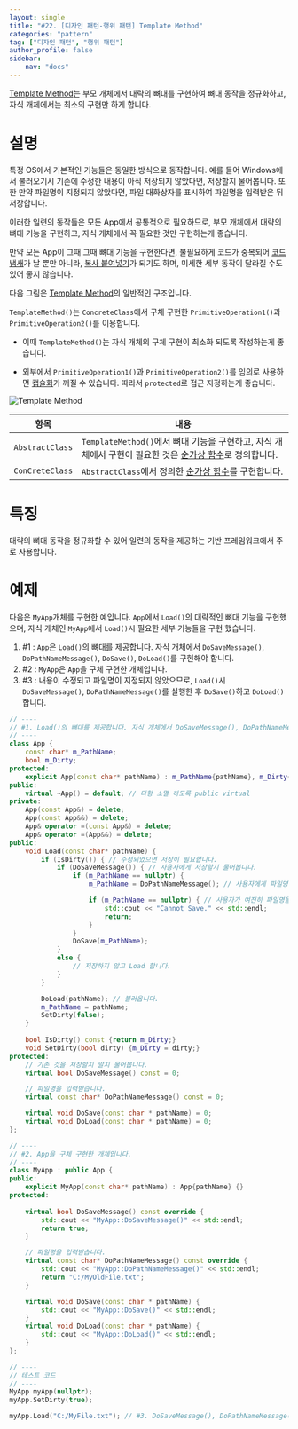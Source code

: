 ```yaml
---
layout: single
title: "#22. [디자인 패턴-행위 패턴] Template Method"
categories: "pattern"
tag: ["디자인 패턴", "행위 패턴"]
author_profile: false
sidebar: 
    nav: "docs"
---
```


[Template Method](https://tango1202.github.io/pattern/pattern-template-method/)는 부모 개체에서 대략의 뼈대를 구현하여 뼈대 동작을 정규화하고, 자식 개체에서는 최소의 구현만 하게 합니다. 

# 설명

특정 OS에서 기본적인 기능들은 동일한 방식으로 동작합니다. 예를 들어 Windows에서 불러오기시 기존에 수정한 내용이 아직 저장되지 않았다면, 저장할지 물어봅니다. 또한 만약 파일명이 지정되지 않았다면, 파일 대화상자를 표시하여 파일명을 입력받은 뒤 저장합니다.

이러한 일련의 동작들은 모든 App에서 공통적으로 필요하므로, 부모 개체에서 대략의 뼈대 기능을 구현하고, 자식 개체에서 꼭 필요한 것만 구현하는게 좋습니다. 

만약 모든 App이 그때 그때 뼈대 기능을 구현한다면, 불필요하게 코드가 중복되어 [코드 냄새](https://tango1202.github.io/principle/principle-anti-pattern/#%EB%82%98%EC%81%9C-%EC%BD%94%EB%94%A9-%EA%B4%80%ED%96%89-%EC%BD%94%EB%93%9C-%EB%83%84%EC%83%88code-smells)가 날 뿐만 아니라, [복사 붙여넣기](https://tango1202.github.io/principle/principle-anti-pattern/#%EB%82%98%EC%81%9C-%EC%BD%94%EB%94%A9-%EA%B4%80%ED%96%89-%EB%B3%B5%EC%82%AC-%EB%B6%99%EC%97%AC%EB%84%A3%EA%B8%B0copy-paste-programming)가 되기도 하며, 미세한 세부 동작이 달라질 수도 있어 좋지 않습니다.

다음 그림은 [Template Method](https://tango1202.github.io/pattern/pattern-template-method/)의 일반적인 구조입니다.

`TemplateMethod()`는 `ConcreteClass`에서 구체 구현한 `PrimitiveOperation1()`과 `PrimitiveOperation2()`를 이용합니다. 

* 이때 `TemplateMethod()`는 자식 개체의 구체 구현이 최소화 되도록 작성하는게 좋습니다.

* 외부에서 `PrimitiveOperation1()`과 `PrimitiveOperation2()`를 임의로 사용하면 [캡슐화](https://tango1202.github.io/principle/principle-encapsulation/)가 깨질 수 있습니다. 따라서 `protected`로 접근 지정하는게 좋습니다.

![Template Method](https://github.com/tango1202/tango1202.github.io/assets/133472501/bbcd91d3-ee58-4f58-9ea3-dbafb1df11f0)

|항목|내용|
|--|--|
|`AbstractClass`|`TemplateMethod()`에서 뼈대 기능을 구현하고, 자식 개체에서 구현이 필요한 것은 [순가상 함수](https://tango1202.github.io/legacy-cpp-oop/legacy-cpp-oop-member-function/#%EC%88%9C%EA%B0%80%EC%83%81-%ED%95%A8%EC%88%98)로 정의합니다.|
|`ConCreteClass`|`AbstractClass`에서 정의한 [순가상 함수](https://tango1202.github.io/legacy-cpp-oop/legacy-cpp-oop-member-function/#%EC%88%9C%EA%B0%80%EC%83%81-%ED%95%A8%EC%88%98)를 구현합니다.|

# 특징

대략의 뼈대 동작을 정규화할 수 있어 일련의 동작을 제공하는 기반 프레임워크에서 주로 사용합니다.

# 예제

다음은 `MyApp`개체를 구현한 예입니다. `App`에서 `Load()`의 대략적인 뼈대 기능을 구현했으며, 자식 개체인 `MyApp`에서 `Load()`시 필요한 세부 기능들을 구현 했습니다.

1. #1 : `App`은 `Load()`의 뼈대를 제공합니다. 자식 개체에서 `DoSaveMessage()`, `DoPathNameMessage()`, `DoSave()`, `DoLoad()`를 구현해야 합니다.
2. #2 : `MyApp`은 `App`을 구체 구현한 개체입니다.
3. #3 : 내용이 수정되고 파일명이 지정되지 않았으므로, `Load()`시 `DoSaveMessage()`, `DoPathNameMessage()`를 실행한 후 `DoSave()`하고 `DoLoad()`합니다.

```cpp
// ----
// #1. Load()의 뼈대를 제공합니다. 자식 개체에서 DoSaveMessage(), DoPathNameMessage(), DoSave(), DoLoad()를 구현해야 합니다.
// ----
class App {
    const char* m_PathName;
    bool m_Dirty;
protected:
    explicit App(const char* pathName) : m_PathName{pathName}, m_Dirty{false} {} // 다형 소멸을 제공하는 추상 클래스. 상속해서만 사용하도록 protected
public:
    virtual ~App() = default; // 다형 소멸 하도록 public virtual
private:
    App(const App&) = delete;
    App(const App&&) = delete;
    App& operator =(const App&) = delete;
    App& operator =(App&&) = delete; 
public:
    void Load(const char* pathName) {
        if (IsDirty()) { // 수정되었으면 저장이 필요합니다.
            if (DoSaveMessage()) { // 사용자에게 저장할지 물어봅니다.
                if (m_PathName == nullptr) {
                    m_PathName = DoPathNameMessage(); // 사용자에게 파일명을 물어봅니다.

                    if (m_PathName == nullptr) { // 사용자가 여전히 파일명을 정해 주지 않았다면 저장할 수 없습니다.
                        std::cout << "Cannot Save." << std::endl;
                        return;
                    }
                }
                DoSave(m_PathName);
            }
            else {
                // 저장하지 않고 Load 합니다.
            }
        }

        DoLoad(pathName); // 불러옵니다.
        m_PathName = pathName;
        SetDirty(false);
    }
        
    bool IsDirty() const {return m_Dirty;}       
    void SetDirty(bool dirty) {m_Dirty = dirty;}
protected:
    // 기존 것을 저장할지 말지 물어봅니다.
    virtual bool DoSaveMessage() const = 0;

    // 파일명을 입력받습니다.
    virtual const char* DoPathNameMessage() const = 0;

    virtual void DoSave(const char * pathName) = 0;
    virtual void DoLoad(const char * pathName) = 0;
};

// ----
// #2. App을 구체 구현한 개체입니다.
// ----
class MyApp : public App {
public:
    explicit MyApp(const char* pathName) : App{pathName} {}
protected:
    
    virtual bool DoSaveMessage() const override {
        std::cout << "MyApp::DoSaveMessage()" << std::endl;
        return true;    
    }

    // 파일명을 입력받습니다.
    virtual const char* DoPathNameMessage() const override {
        std::cout << "MyApp::DoPathNameMessage()" << std::endl;
        return "C:/MyOldFile.txt";
    }

    virtual void DoSave(const char * pathName) {
        std::cout << "MyApp::DoSave()" << std::endl;
    }
    virtual void DoLoad(const char * pathName) {
        std::cout << "MyApp::DoLoad()" << std::endl;
    }        
};

// ----
// 테스트 코드
// ----
MyApp myApp(nullptr);
myApp.SetDirty(true);

myApp.Load("C:/MyFile.txt"); // #3. DoSaveMessage(), DoPathNameMessage()를 실행한 후 DoSave()하고 DoLoad()합니다.
```